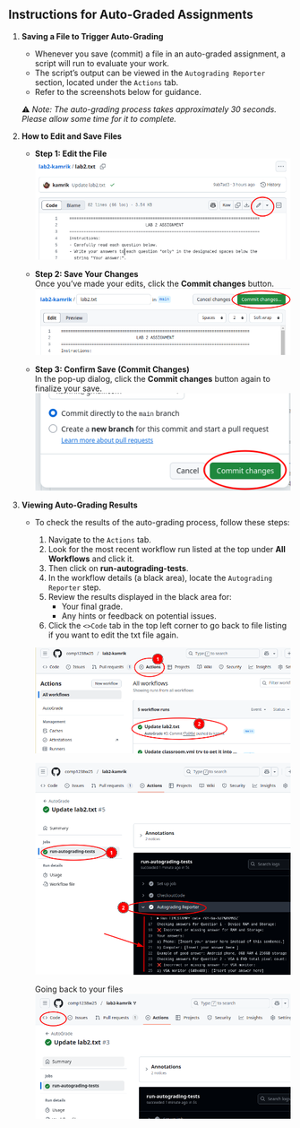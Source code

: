 ## Instructions for Auto-Graded Assignments

1. **Saving a File to Trigger Auto-Grading**  
   - Whenever you save (commit) a file in an auto-graded assignment, a script will run to evaluate your work.  
   - The script’s output can be viewed in the `Autograding Reporter` section, located under the `Actions` tab.  
   - Refer to the screenshots below for guidance.  

   ⚠️ *Note: The auto-grading process takes approximately 30 seconds. Please allow some time for it to complete.*

2. **How to Edit and Save Files**  
   
   - **Step 1: Edit the File**  
     ![Edit file](img/edit_file.png)  
   
   - **Step 2: Save Your Changes**  
     Once you’ve made your edits, click the **Commit changes** button.  
     ![Save file](img/save_file.png)  
   
   - **Step 3: Confirm Save (Commit Changes)**  
     In the pop-up dialog, click the **Commit changes** button again to finalize your save.  
     ![Save file](img/commit_dialog.png)

3. **Viewing Auto-Grading Results**  

   - To check the results of the auto-grading process, follow these steps:  
     
     1. Navigate to the `Actions` tab.  
     2. Look for the most recent workflow run listed at the top under **All Workflows** and click it.  
     3. Then click on **run-autograding-tests**.  
     4. In the workflow details (a black area), locate the `Autograding Reporter` step.  
     5. Review the results displayed in the black area for:  
        - Your final grade.  
        - Any hints or feedback on potential issues.
     6. Click the `<>Code` tab in the top left corner to go back to file listing if you want to edit the txt file again.

     ![Actions Tab](img/actions1.png)  


     ![Autograder Step](img/actions2.png)


     Going back to your files
     ![Back to code](img/back2code.png)